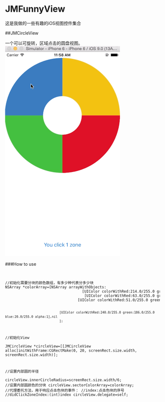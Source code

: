 # JMFunnyView
这是我做的一些有趣的iOS视图控件集合

##JMCircleView

一个可以可旋转，区域点击的圆盘视图。
![demo](https://raw.githubusercontent.com/jimmyleeking/JMFunnyView/master/DemoShowRes/JMCircle.gif)

###How to use


<code>
<pre>
//初始化需要分块的颜色数组，有多少种代表分多少块
NSArray *colorArray=[NSArray arrayWithObjects:
                                   [UIColor colorWithRed:214.0/255.0 green:19.0/255.0 blue:33.0/255.0 alpha:1],//read
                                    [UIColor colorWithRed:63.0/255.0 green:183.0/255.0 blue:55.0/255.0 alpha:1],//green
                                 [UIColor colorWithRed:51.0/255.0 green:111.0/255.0 blue:183.0/255.0 alpha:1],
                              
                                 [UIColor colorWithRed:240.0/255.0 green:186.0/255.0 blue:20.0/255.0 alpha:1],nil
                                 ];
//初始化View                              
JMCircleView *circleView=[[JMCircleView alloc]initWithFrame:CGRectMake(0, 20, screenRect.size.width, screenRect.size.width)];  

//设置内部圆的半径      
circleView.innerCircleRadius=screenRect.size.width/6;
//设置内部圆颜色的分块
circleView.sectorColorArray=colorArray;
//代理委托方法，用于响应点击色块的事件：
//index:点击色块的序号
//didClickZoneIndex:(int)index
circleView.delegate=self;
</pre>
</code>


